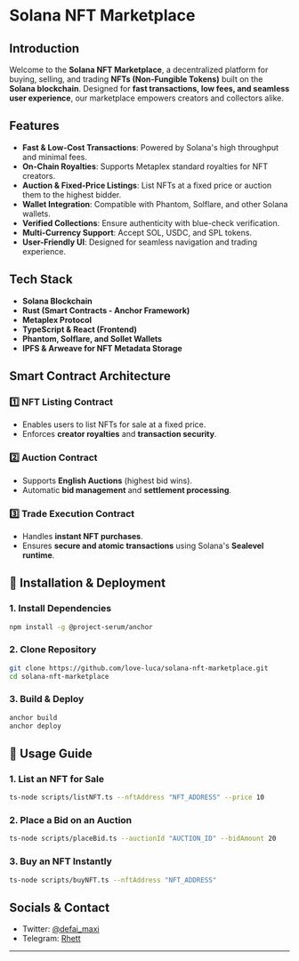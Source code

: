 # Solana NFT Marketplace

## Introduction
Welcome to the **Solana NFT Marketplace**, a decentralized platform for buying, selling, and trading **NFTs (Non-Fungible Tokens)** built on the **Solana blockchain**. Designed for **fast transactions, low fees, and seamless user experience**, our marketplace empowers creators and collectors alike.

## Features
- **Fast & Low-Cost Transactions**: Powered by Solana's high throughput and minimal fees.
- **On-Chain Royalties**: Supports Metaplex standard royalties for NFT creators.
- **Auction & Fixed-Price Listings**: List NFTs at a fixed price or auction them to the highest bidder.
- **Wallet Integration**: Compatible with Phantom, Solflare, and other Solana wallets.
- **Verified Collections**: Ensure authenticity with blue-check verification.
- **Multi-Currency Support**: Accept SOL, USDC, and SPL tokens.
- **User-Friendly UI**: Designed for seamless navigation and trading experience.

## Tech Stack
- **Solana Blockchain**
- **Rust (Smart Contracts - Anchor Framework)**
- **Metaplex Protocol**
- **TypeScript & React (Frontend)**
- **Phantom, Solflare, and Sollet Wallets**
- **IPFS & Arweave for NFT Metadata Storage**

##  Smart Contract Architecture
### 1️⃣ **NFT Listing Contract**
- Enables users to list NFTs for sale at a fixed price.
- Enforces **creator royalties** and **transaction security**.

### 2️⃣ **Auction Contract**
- Supports **English Auctions** (highest bid wins).
- Automatic **bid management** and **settlement processing**.

### 3️⃣ **Trade Execution Contract**
- Handles **instant NFT purchases**.
- Ensures **secure and atomic transactions** using Solana's **Sealevel runtime**.

## 🔧 Installation & Deployment
### **1. Install Dependencies**
```sh
npm install -g @project-serum/anchor
```

### **2. Clone Repository**
```sh
git clone https://github.com/love-luca/solana-nft-marketplace.git
cd solana-nft-marketplace
```

### **3. Build & Deploy**
```sh
anchor build
anchor deploy
```

## 📖 Usage Guide
### **1. List an NFT for Sale**
```sh
ts-node scripts/listNFT.ts --nftAddress "NFT_ADDRESS" --price 10
```

### **2. Place a Bid on an Auction**
```sh
ts-node scripts/placeBid.ts --auctionId "AUCTION_ID" --bidAmount 20
```

### **3. Buy an NFT Instantly**
```sh
ts-node scripts/buyNFT.ts --nftAddress "NFT_ADDRESS"
```

## Socials & Contact
- Twitter:  [@defai_maxi](https://twitter.com/defai_maxi)
- Telegram: [Rhett](https://t.me/rhettjel)

---



